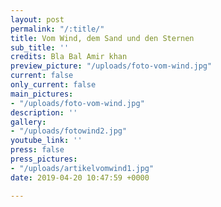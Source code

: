 ```yaml
---
layout: post
permalink: "/:title/"
title: Vom Wind, dem Sand und den Sternen
sub_title: ''
credits: Bla Bal Amir khan
preview_picture: "/uploads/foto-vom-wind.jpg"
current: false
only_current: false
main_pictures:
- "/uploads/foto-vom-wind.jpg"
description: ''
gallery:
- "/uploads/fotowind2.jpg"
youtube_link: ''
press: false
press_pictures:
- "/uploads/artikelvomwind1.jpg"
date: 2019-04-20 10:47:59 +0000

---
```

